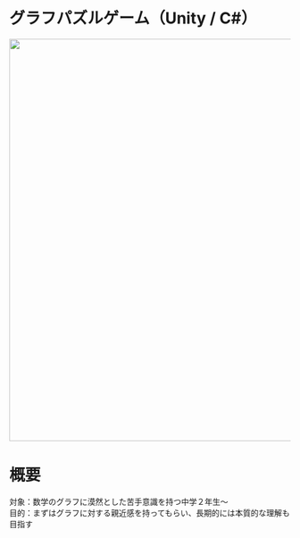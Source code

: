 # グラフパズルゲーム（Unity / C#）
<img src="https://user-images.githubusercontent.com/63533901/147902119-36a459e5-7b79-47c2-bd17-39049325b693.jpg" width="720">

# 概要
対象：数学のグラフに漠然とした苦手意識を持つ中学２年生～  
目的：まずはグラフに対する親近感を持ってもらい、長期的には本質的な理解も目指す
